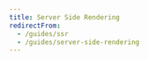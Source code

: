 ```yaml
---
title: Server Side Rendering
redirectFrom:
  - /guides/ssr
  - /guides/server-side-rendering
---
```

